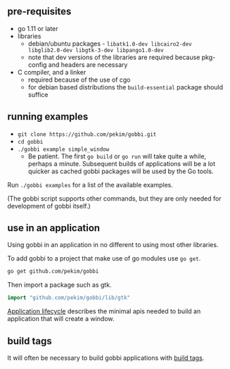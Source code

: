 ## pre-requisites
* go 1.11 or later
* libraries
    * debian/ubuntu packages -
        `libatk1.0-dev libcairo2-dev libglib2.0-dev
        libgtk-3-dev libpango1.0-dev`
    * note that dev versions of the libraries are required because pkg-config
        and headers are necessary
* C compiler, and a linker
    * required because of the use of cgo
    * for debian based distributions the `build-essential`
        package should suffice

## running examples
* `git clone https://github.com/pekim/gobbi.git`
* `cd gobbi`
* `./gobbi example simple_window`
    * Be patient.
        The first `go build` or `go run` will take quite a while,
        perhaps a minute.
        Subsequent builds of applications will be a lot quicker
        as cached gobbi packages will be used by the Go tools.

Run `./gobbi examples` for a list of the available examples.

(The gobbi script supports other commands,
but they are only needed for development of gobbi itself.)

## use in an application
Using gobbi in an application in no different to using
most other libraries.

To add gobbi to a project that make use of go modules
use `go get`.
```bash
go get github.com/pekim/gobbi
```

Then import a package such as gtk.
```go
import "github.com/pekim/gobbi/lib/gtk"
```

[Application lifecycle](application-lifecycle.html)
describes the minimal apis needed to build
an application that will create a window.


## build tags
It will often be necessary to build gobbi applications
with [build tags](build-tags.html).
